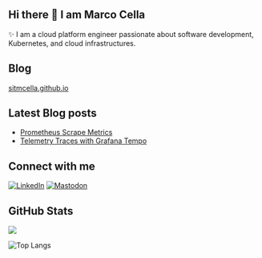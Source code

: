 <!-- Heading -->

## Hi there 👋 I am Marco Cella

✨ I am a cloud platform engineer passionate about software development, Kubernetes, and cloud infrastructures.

<!-- Blog section -->

<h2>Blog</h2>

<a href="https://sitmcella.github.io">sitmcella.github.io</a>

<h2>Latest Blog posts</h2>

- [Prometheus Scrape Metrics](https://sitmcella.github.io/post_20250322)
- [Telemetry Traces with Grafana Tempo](https://sitmcella.github.io/post_20250301)

<!-- Connect section -->

<h2>Connect with me</h2>

<p>
  <a href="https://www.linkedin.com/in/marco-cella-48391a5b"><img src="https://img.shields.io/badge/LinkedIn-marco%20cella-blue?style=plastic&logoColor=fff&link=https%3A%2F%2Fwww.linkedin.com%2Fin%2Fmarco-cella-48391a5b" alt="LinkedIn"></a> 
  <a href="https://mastodon.social/@marco_cella
/"><img src="https://img.shields.io/badge/marco%20cella-blue?style=plastic&logo=mastodon&logoColor=fff&link=https%3A%2F%2Fmastodon.social%2F%40marco_cella" alt="Mastodon"></a>
</p>

<!-- GitHub section -->
 
<h2>GitHub Stats</h2>

<a href="">
  <img align="centre" src="https://github-readme-stats.vercel.app/api?username=sitMCella&count_private=true&include_all_commits=true&show_icons=true&title_color=007bff&text_color=e7e7e7&icon_color=007bff&bg_color=171c28" />
<a />
  
![Top Langs](https://github-readme-stats.vercel.app/api/top-langs/?username=sitMCella&layout=compact&title_color=007bff&text_color=e7e7e7&icon_color=007bff&bg_color=171c28)

<!--
**sitMCella/sitMCella** is a ✨ _special_ ✨ repository because its `README.md` (this file) appears on your GitHub profile.

Here are some ideas to get you started:

- 🔭 I’m currently working on ...
- 🌱 I’m currently learning ...
- 👯 I’m looking to collaborate on ...
- 🤔 I’m looking for help with ...
- 💬 Ask me about ...
- 📫 How to reach me: ...
- 😄 Pronouns: ...
- ⚡ Fun fact: ...
-->
